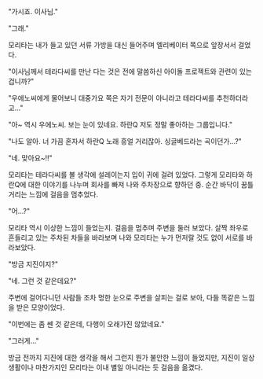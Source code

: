 "가시죠. 이사님." 

"그래." 

모리타는 내가 들고 있던 서류 가방을 대신 들어주며 엘리베이터 쪽으로 앞장서서 걸었다. 

"이사님께서 테라다씨를 만난 다는 것은 전에 말씀하신 아이돌 프로젝트와 관련이 있는 겁니까?" 

"우에노씨에게 물어보니 대중가요 쪽은 자기 전문이 아니라고 테라다씨를 추천하더라고..." 

"아~ 역시 우에노씨. 보는 눈이 있네요. 하란Q 저도 정말 좋아하는 그룹입니다." 

"나도 알아. 너 가끔 혼자서 하란Q 노래 흥얼 거리잖아. 싱글베드라는 곡이던가...?" 

"네. 맞아요~!!" 

모리타는 테라다씨를 볼 생각에 설레이는지 입이 귀에 걸려 있었다. 
그렇게 모리타와 하란Q에 대한 이야기를 나누며 회사를 빠져 나와 주차장으로 향하던 중. 순간 바닥이 꿈틀거리는 느낌에 걸음을 멈추었다. 

"어...?" 

모리타 역시 이상한 느낌이 들었는지. 걸음을 멈추며 주변을 둘러 보았다. 
살짝 좌우로 흔들리고 있는 주차된 차들을 바라보며 나와 모리타는 누가 먼저랄 것도 없이 서로를 바라보았다. 

"방금 지진이지?" 

"네. 그런 것 같은데요?" 

주변에 걸어다니던 사람들 조차 멍한 눈으로 주변을 살피는 걸로 보아, 다들 똑같은 느낌을 받은 모양이었다. 

"이번에는 좀 쎈 것 같은데, 다행이 오래가진 않았네요." 

"그러게..." 

방금 전까지 지진에 대한 생각을 해서 그런지 뭔가 불안한 느낌이 들었지만, 지진이 일상 생활이나 마찬가지인 모리타는 이내 별일 아니라는 듯 걸음을 옮겼다. 